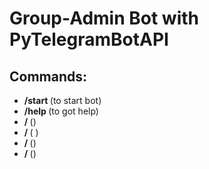 # Group-Admin Bot with PyTelegramBotAPI

## Commands:
- <B>/start </B> (to start bot)
- <B>/help </B> (to got help)
- <B>/ </B> ()
- <B>/ </B> ( )
- <B>/ </B> ()
- <B>/ </B> ()

![]()
<br>

![]()
<br>

![]()
<br>

![]()
<br>

![]()
<br>

![]()
<br>

![]()
<br>
